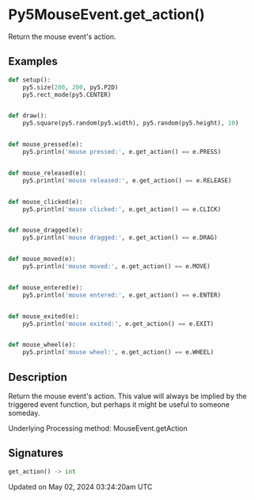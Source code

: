 # Py5MouseEvent.get_action()

Return the mouse event's action.

## Examples

<div class="example-table">

<div class="example-row"><div class="example-cell-image">

</div><div class="example-cell-code">

```python
def setup():
    py5.size(200, 200, py5.P2D)
    py5.rect_mode(py5.CENTER)


def draw():
    py5.square(py5.random(py5.width), py5.random(py5.height), 10)


def mouse_pressed(e):
    py5.println('mouse pressed:', e.get_action() == e.PRESS)


def mouse_released(e):
    py5.println('mouse released:', e.get_action() == e.RELEASE)


def mouse_clicked(e):
    py5.println('mouse clicked:', e.get_action() == e.CLICK)


def mouse_dragged(e):
    py5.println('mouse dragged:', e.get_action() == e.DRAG)


def mouse_moved(e):
    py5.println('mouse moved:', e.get_action() == e.MOVE)


def mouse_entered(e):
    py5.println('mouse entered:', e.get_action() == e.ENTER)


def mouse_exited(e):
    py5.println('mouse exited:', e.get_action() == e.EXIT)


def mouse_wheel(e):
    py5.println('mouse wheel:', e.get_action() == e.WHEEL)
```

</div></div>

</div>

## Description

Return the mouse event's action. This value will always be implied by the triggered event function, but perhaps it might be useful to someone someday.

Underlying Processing method: MouseEvent.getAction

## Signatures

```python
get_action() -> int
```

Updated on May 02, 2024 03:24:20am UTC
